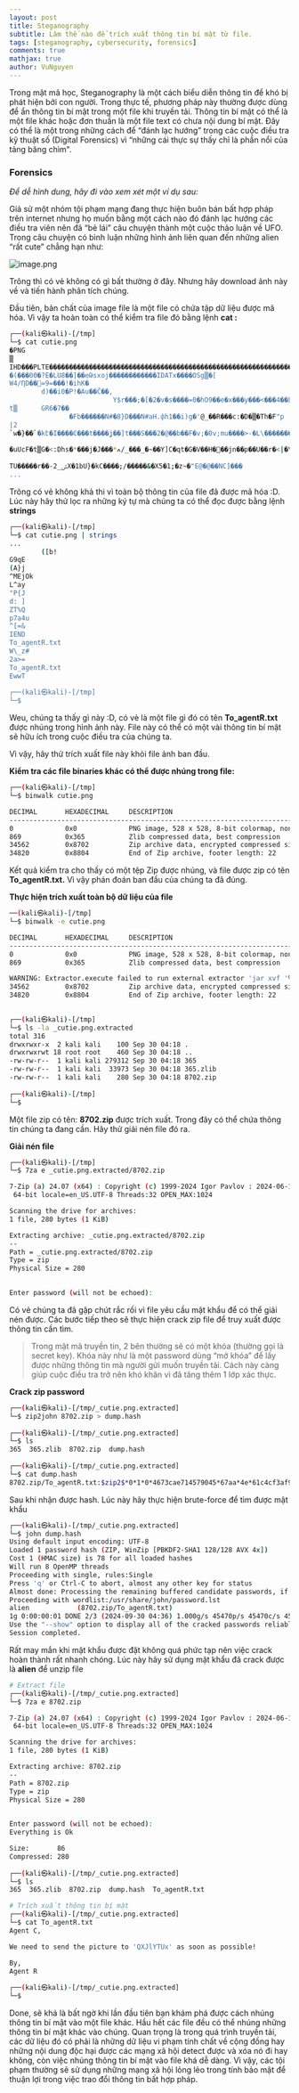 ```yaml
---
layout: post
title: Steganography
subtitle: Làm thế nào để trích xuất thông tin bí mật từ file.
tags: [steganography, cybersecurity, forensics]
comments: true
mathjax: true
author: VuNguyen
---
```


Trong mật mã học, Steganography là một cách biểu diễn thông tin để khó bị phát hiện bởi con người.
Trong thực tế, phương pháp này thường được dùng để ẩn thông tin bí mật trong một file khi truyền tải. Thông tin bí mật có thể là một file khác hoặc đơn thuần là một file text có chưa nội dung bí mật. Đây có thể là một trong những cách để “đánh lạc hướng” trong các cuộc điều tra kỹ thuật số (Digital Forensics) vì “những cái thực sự thấy chỉ là phần nổi của tảng băng chìm".

### Forensics

*Để dễ hình dung, hãy đi vào xem xét một ví dụ sau:*

Giả sử một nhóm tội phạm mạng đang thực hiện buôn bán bất hợp pháp trên internet nhưng họ muốn bằng một cách nào đó đánh lạc hướng các điều tra viên nên đã “bẻ lái” câu chuyện thành một cuộc thảo luận về UFO. Trong câu chuyện có bình luận những hình ảnh liên quan đến những alien “rất cute” chẳng hạn như:

![image.png](/assets/img/image_steganography.png)


Trông thì có vẻ không có gì bất thường ở đây. Nhưng hãy download ảnh này về và tiến hành phân tích chúng.

Đầu tiên, bản chất của image file là một file có chứa tập dữ liệu được mã hóa. Vì vậy ta hoàn toàn có thể kiểm tra file đó bằng lệnh **cat :**

```bash
┌──(kali㉿kali)-[/tmp]
└─$ cat cutie.png          
�PNG
▒
IHD���PLTE�����������������������������������������������������������������������������������������������������������������������������a���*EB��:����ϲ30p�.(CA��b+FB��8">;&@B&A>9RO =:#<A;8$@=96.)%>A��b��:&AA��:��e��c��]��9��_�`P��b4-HC��Z5NK�#▒��W���!:@t�-�ӵ0KG�����������Ͱ���r�-u�"6SB��?/KB�����6��G��������L��C2OB��ب�Z���CZWn�,Rhc��T9X@>VRMc^�ٻ����ꖞ�P��`H_[z�;��W��9l�,���Wli������j}z��])&��c���^rmGk>t�<Nq;��d��;���cwt������>\G��Z�����Ց����:������Q|?Be>>^>��\!EC��������Ј��u����\Y|M��������QsK}��o�~��X�����vEeHm�<��ƌ��a�=l�*x����mg�=$ ������`�2m�R�è]�>���a�OW�>h�0��/����ôf�PWw5���t�S��������°����PLlJ����������󜥰�i{n�:�"�˼}�|z�)[oa�������줃����I��Vx�T�����Aq�q��������W3D?y�5���}�U�aPAA=�>0�'��x�UF�.%sPHz6/|�nVE?e82��ȅ�ZM�UJ��N��D�*tRNS��
�(���0Θ�?E�LU8��]��eԹsxoj������������IDATx����OSg▒�[
W4/ȠD��󞛾=9=���!�ihK�
        d)��i0�P!�Au��Ĉ��,
                          Y$r���;�[�2�v�s����=0�hO9��e�x���y���<���4��䤢�S��*���X�ɂ��d���%��t��t=�`0f��,/I�q�HI-(./19�ey�Z�8L��U���ƲSE:��Aک,؝���Ru▒     OQv:�+��4�FB�����b-J$0)����r⸖_&*G���s-H$&�F�?J
t▒      GR6�7��
               �Fb������N#�8}D���N#aH.փh1��i)g�'@_��R���c:�D�▒�Th�F"p
|2
`w�}��`�kէ�I����Ͼ���t����ʝ��]t���S���2�@��b��F�v;�0v;mu����>-�L\���������▒h��/�����B��z�;����(éAC{�E�$��zI:0L\��"�P�÷t
                                                                                                                      `(K�i���:W�`H<iw�hN�4�I��K����n��w��C#���H�;���
�uUcF�t▒G�<:Dhs�*���j�J���*ߍ/_���_�~��Y]C�qt�G�V��H�׋��jn��p��U��r�<|�\]%��
                                                                           �Yf�4���t ���K
TU�����r��-2_ݰX�1bU}�kC����;/�����&�X5�1;�z~�"E@�@��NC]���
...
```

Trông có vẻ không khả thi vì toàn bộ thông tin của file đã được mã hóa :D. Lúc này hãy thử lọc ra những ký tự mà chúng ta có thể đọc được bằng lệnh **strings**

```bash
┌──(kali㉿kali)-[/tmp]
└─$ cat cutie.png | strings
...
        ([b!
G9qE
(A}j
^MEjOk
L^ay
"P{J
d: ]
ZT%Q
p7a4u
^[=&
IEND
To_agentR.txt
W\_z#
2a>=
To_agentR.txt
EwwT
                                                                                                                                                     
┌──(kali㉿kali)-[/tmp]
└─$ 
```

Weu, chúng ta thấy gì này :D, có vè là một file gì đó có tên **To_agentR.txt** được nhúng trong hình ảnh này. File này có thể có một vài thông tin bí mật sẽ hữu ích trong cuộc điều tra của chúng ta.

Vì vậy, hãy thử trích xuất file này khỏi file ảnh ban đầu.

**Kiểm tra các file binaries khác có thể được nhúng trong file:**

```bash
┌──(kali㉿kali)-[/tmp]
└─$ binwalk cutie.png 

DECIMAL       HEXADECIMAL     DESCRIPTION
--------------------------------------------------------------------------------
0             0x0             PNG image, 528 x 528, 8-bit colormap, non-interlaced
869           0x365           Zlib compressed data, best compression
34562         0x8702          Zip archive data, encrypted compressed size: 98, uncompressed size: 86, name: To_agentR.txt
34820         0x8804          End of Zip archive, footer length: 22

```

Kết quả kiểm tra cho thấy có một tệp Zip được nhúng, và file được zip có tên **To_agentR.txt.** Vì vậy phán đoán ban đầu của chúng ta đã đúng.

**Thực hiện trích xuất toàn bộ dữ liệu của file**

```bash
──(kali㉿kali)-[/tmp]
└─$ binwalk -e cutie.png

DECIMAL       HEXADECIMAL     DESCRIPTION
--------------------------------------------------------------------------------
0             0x0             PNG image, 528 x 528, 8-bit colormap, non-interlaced
869           0x365           Zlib compressed data, best compression

WARNING: Extractor.execute failed to run external extractor 'jar xvf '%e'': [Errno 2] No such file or directory: 'jar', 'jar xvf '%e'' might not be installed correctly
34562         0x8702          Zip archive data, encrypted compressed size: 98, uncompressed size: 86, name: To_agentR.txt
34820         0x8804          End of Zip archive, footer length: 22

                                                                                                                                                     
┌──(kali㉿kali)-[/tmp]
└─$ ls -la _cutie.png.extracted 
total 316
drwxrwxr-x  2 kali kali    100 Sep 30 04:18 .
drwxrwxrwt 18 root root    460 Sep 30 04:18 ..
-rw-rw-r--  1 kali kali 279312 Sep 30 04:18 365
-rw-rw-r--  1 kali kali  33973 Sep 30 04:18 365.zlib
-rw-rw-r--  1 kali kali    280 Sep 30 04:18 8702.zip
                                                                                                                                                     
┌──(kali㉿kali)-[/tmp]
└─$ 
```

Một file zip có tên: **8702.zip** được trích xuất. Trong đây có thể chứa thông tin chúng ta đang cần. Hãy thử giải nén file đó ra.

**Giải nén file**

```bash
┌──(kali㉿kali)-[/tmp]
└─$ 7za e _cutie.png.extracted/8702.zip 

7-Zip (a) 24.07 (x64) : Copyright (c) 1999-2024 Igor Pavlov : 2024-06-19
 64-bit locale=en_US.UTF-8 Threads:32 OPEN_MAX:1024

Scanning the drive for archives:
1 file, 280 bytes (1 KiB)

Extracting archive: _cutie.png.extracted/8702.zip
--
Path = _cutie.png.extracted/8702.zip
Type = zip
Physical Size = 280

    
Enter password (will not be echoed):

```

Có vẻ chúng ta đã gặp chút rắc rối vì file yêu cầu mật khẩu để có thể giải nén được. Các bước tiếp theo sẽ thực hiện crack zip file để truy xuất được thông tin cần tìm.

> Trong mật mã truyền tin, 2 bên thường sẽ có một khóa (thường gọi là secret key). Khóa này như là một password dùng “mở khóa” để lấy được những thông tin mà người gửi muốn truyền tải.  Cách này càng giúp cuộc điều tra trở nên khó khăn vì đã tăng thêm 1 lớp xác thực.
> 

**Crack zip password**

```bash
┌──(kali㉿kali)-[/tmp/_cutie.png.extracted]
└─$ zip2john 8702.zip > dump.hash    
                                                                                                                                                     
┌──(kali㉿kali)-[/tmp/_cutie.png.extracted]
└─$ ls    
365  365.zlib  8702.zip  dump.hash
                                                                                                                                                     
┌──(kali㉿kali)-[/tmp/_cutie.png.extracted]
└─$ cat dump.hash          
8702.zip/To_agentR.txt:$zip2$*0*1*0*4673cae714579045*67aa*4e*61c4cf3af94e649f827e5964ce575c5f7a239c48fb992c8ea8cbffe51d03755e0ca861a5a3dcbabfa618784b85075f0ef476c6da8261805bd0a4309db38835ad32613e3dc5d7e87c0f91c0b5e64e*4969f382486cb6767ae6*$/zip2$:To_agentR.txt:8702.zip:8702.zip

```

Sau khi nhận được hash. Lúc này hãy thực hiện brute-force để tìm được mật khẩu

```bash
┌──(kali㉿kali)-[/tmp/_cutie.png.extracted]
└─$ john dump.hash                                                         
Using default input encoding: UTF-8
Loaded 1 password hash (ZIP, WinZip [PBKDF2-SHA1 128/128 AVX 4x])
Cost 1 (HMAC size) is 78 for all loaded hashes
Will run 8 OpenMP threads
Proceeding with single, rules:Single
Press 'q' or Ctrl-C to abort, almost any other key for status
Almost done: Processing the remaining buffered candidate passwords, if any.
Proceeding with wordlist:/usr/share/john/password.lst
alien            (8702.zip/To_agentR.txt)     
1g 0:00:00:01 DONE 2/3 (2024-09-30 04:36) 1.000g/s 45470p/s 45470c/s 45470C/s 123456..ferrises
Use the "--show" option to display all of the cracked passwords reliably
Session completed. 
```

Rất may mắn khi mật khẩu được đặt không quá phức tạp nên việc crack hoàn thành rất nhanh chóng. Lúc này hãy sử dụng mật khẩu đã crack được là **alien** để unzip file

```bash
# Extract file
┌──(kali㉿kali)-[/tmp/_cutie.png.extracted]
└─$ 7za e 8702.zip                     

7-Zip (a) 24.07 (x64) : Copyright (c) 1999-2024 Igor Pavlov : 2024-06-19
 64-bit locale=en_US.UTF-8 Threads:32 OPEN_MAX:1024

Scanning the drive for archives:
1 file, 280 bytes (1 KiB)

Extracting archive: 8702.zip
--
Path = 8702.zip
Type = zip
Physical Size = 280

    
Enter password (will not be echoed):
Everything is Ok

Size:       86
Compressed: 280
                                                                                                                                       
┌──(kali㉿kali)-[/tmp/_cutie.png.extracted]
└─$ ls
365  365.zlib  8702.zip  dump.hash  To_agentR.txt

# Trích xuất thông tin bí mật                                                                                                                                                     
┌──(kali㉿kali)-[/tmp/_cutie.png.extracted]
└─$ cat To_agentR.txt 
Agent C,

We need to send the picture to 'QXJlYTUx' as soon as possible!

By,
Agent R
                                                                                                                                                     
┌──(kali㉿kali)-[/tmp/_cutie.png.extracted]
└─$ 

```

Done, sẽ khá là bất ngờ khi lần đầu tiên bạn khám phá được cách nhúng thông tin bí mật vào một file khác. Hầu hết các file đều có thể nhúng những thông tin bí mật khác vào chúng. Quan trọng là trong quá trình truyền tải, các dữ liệu đó có phải là những dữ liệu vi phạm tính chất về cộng đồng hay những nội dung độc hại được các mạng xã hội detect được và xóa nó đi hay không, còn việc nhúng thông tin bí mật vào file khá dễ dàng. Vì vậy, các tội phạm thường sẽ sử dụng những mạng xã hội lỏng lẻo trong tính bảo mật để thuận lợi trong việc trao đổi thông tin bất hợp pháp.